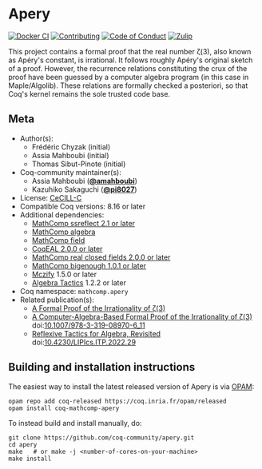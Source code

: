 <!---
This file was generated from `meta.yml`, please do not edit manually.
Follow the instructions on https://github.com/coq-community/templates to regenerate.
--->
# Apery

[![Docker CI][docker-action-shield]][docker-action-link]
[![Contributing][contributing-shield]][contributing-link]
[![Code of Conduct][conduct-shield]][conduct-link]
[![Zulip][zulip-shield]][zulip-link]

[docker-action-shield]: https://github.com/coq-community/apery/actions/workflows/docker-action.yml/badge.svg?branch=master
[docker-action-link]: https://github.com/coq-community/apery/actions/workflows/docker-action.yml

[contributing-shield]: https://img.shields.io/badge/contributions-welcome-%23f7931e.svg
[contributing-link]: https://github.com/coq-community/manifesto/blob/master/CONTRIBUTING.md

[conduct-shield]: https://img.shields.io/badge/%E2%9D%A4-code%20of%20conduct-%23f15a24.svg
[conduct-link]: https://github.com/coq-community/manifesto/blob/master/CODE_OF_CONDUCT.md

[zulip-shield]: https://img.shields.io/badge/chat-on%20zulip-%23c1272d.svg
[zulip-link]: https://coq.zulipchat.com/#narrow/stream/237663-coq-community-devs.20.26.20users



This project contains a formal proof that the real number ζ(3),
also known as Apéry's constant, is irrational. It follows roughly
Apéry's original sketch of a proof. However, the recurrence
relations constituting the crux of the proof have been guessed by a
computer algebra program (in this case in Maple/Algolib). These
relations are formally checked a posteriori, so that Coq's kernel
remains the sole trusted code base.

## Meta

- Author(s):
  - Frédéric Chyzak (initial)
  - Assia Mahboubi (initial)
  - Thomas Sibut-Pinote (initial)
- Coq-community maintainer(s):
  - Assia Mahboubi ([**@amahboubi**](https://github.com/amahboubi))
  - Kazuhiko Sakaguchi ([**@pi8027**](https://github.com/pi8027))
- License: [CeCILL-C](LICENSE)
- Compatible Coq versions: 8.16 or later
- Additional dependencies:
  - [MathComp ssreflect 2.1 or later](https://math-comp.github.io)
  - [MathComp algebra](https://math-comp.github.io)
  - [MathComp field](https://math-comp.github.io)
  - [CoqEAL 2.0.0 or later](https://github.com/coq-community/coqeal)
  - [MathComp real closed fields 2.0.0 or later](https://github.com/math-comp/real-closed)
  - [MathComp bigenough 1.0.1 or later](https://github.com/math-comp/bigenough)
  - [Mczify](https://github.com/math-comp/mczify) 1.5.0 or later
  - [Algebra Tactics](https://github.com/math-comp/algebra-tactics) 1.2.2 or later
- Coq namespace: `mathcomp.apery`
- Related publication(s):
  - [A Formal Proof of the Irrationality of ζ(3)](https://arxiv.org/abs/1912.06611) 
  - [A Computer-Algebra-Based Formal Proof of the Irrationality of ζ(3)](https://hal.inria.fr/hal-00984057) doi:[10.1007/978-3-319-08970-6_11](https://doi.org/10.1007/978-3-319-08970-6_11)
  - [Reflexive Tactics for Algebra, Revisited](https://drops.dagstuhl.de/opus/volltexte/2022/16738/pdf/LIPIcs-ITP-2022-29.pdf) doi:[10.4230/LIPIcs.ITP.2022.29](https://doi.org/10.4230/LIPIcs.ITP.2022.29)

## Building and installation instructions

The easiest way to install the latest released version of Apery
is via [OPAM](https://opam.ocaml.org/doc/Install.html):

```shell
opam repo add coq-released https://coq.inria.fr/opam/released
opam install coq-mathcomp-apery
```

To instead build and install manually, do:

``` shell
git clone https://github.com/coq-community/apery.git
cd apery
make   # or make -j <number-of-cores-on-your-machine> 
make install
```



